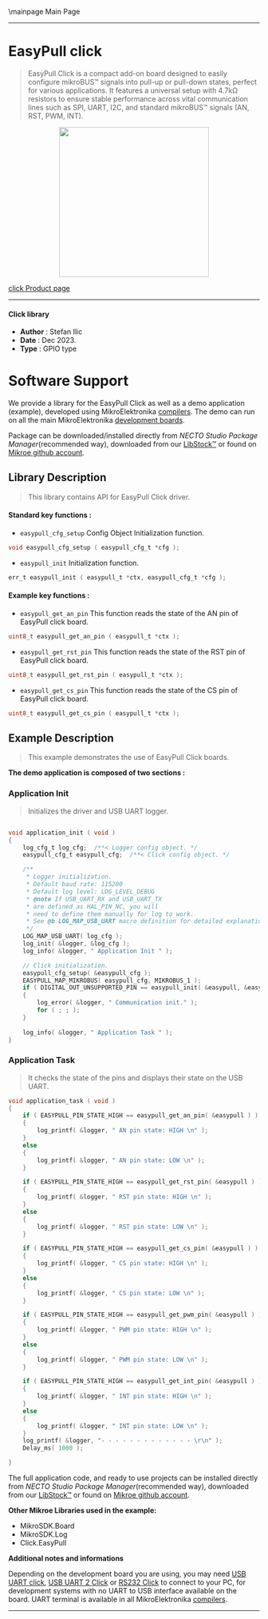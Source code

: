 \mainpage Main Page

---
# EasyPull click

> EasyPull Click is a compact add-on board designed to easily configure mikroBUS™ signals into pull-up or pull-down states, perfect for various applications. It features a universal setup with 4.7kΩ resistors to ensure stable performance across vital communication lines such as SPI, UART, I2C, and standard mikroBUS™ signals (AN, RST, PWM, INT).

<p align="center">
  <img src="https://download.mikroe.com/images/click_for_ide/easypull_click.png" height=300px>
</p>

[click Product page](https://www.mikroe.com/easypull-click)

---


#### Click library

- **Author**        : Stefan Ilic
- **Date**          : Dec 2023.
- **Type**          : GPIO type


# Software Support

We provide a library for the EasyPull Click
as well as a demo application (example), developed using MikroElektronika
[compilers](https://www.mikroe.com/necto-studio).
The demo can run on all the main MikroElektronika [development boards](https://www.mikroe.com/development-boards).

Package can be downloaded/installed directly from *NECTO Studio Package Manager*(recommended way), downloaded from our [LibStock&trade;](https://libstock.mikroe.com) or found on [Mikroe github account](https://github.com/MikroElektronika/mikrosdk_click_v2/tree/master/clicks).

## Library Description

> This library contains API for EasyPull Click driver.

#### Standard key functions :

- `easypull_cfg_setup` Config Object Initialization function.
```c
void easypull_cfg_setup ( easypull_cfg_t *cfg );
```

- `easypull_init` Initialization function.
```c
err_t easypull_init ( easypull_t *ctx, easypull_cfg_t *cfg );
```

#### Example key functions :

- `easypull_get_an_pin` This function reads the state of the AN pin of EasyPull click board.
```c
uint8_t easypull_get_an_pin ( easypull_t *ctx );
```

- `easypull_get_rst_pin` This function reads the state of the RST pin of EasyPull click board.
```c
uint8_t easypull_get_rst_pin ( easypull_t *ctx );
```

- `easypull_get_cs_pin` This function reads the state of the CS pin of EasyPull click board.
```c
uint8_t easypull_get_cs_pin ( easypull_t *ctx );
```

## Example Description

> This example demonstrates the use of EasyPull Click boards.

**The demo application is composed of two sections :**

### Application Init

> Initializes the driver and USB UART logger.

```c

void application_init ( void ) 
{
    log_cfg_t log_cfg;  /**< Logger config object. */
    easypull_cfg_t easypull_cfg;  /**< Click config object. */

    /** 
     * Logger initialization.
     * Default baud rate: 115200
     * Default log level: LOG_LEVEL_DEBUG
     * @note If USB_UART_RX and USB_UART_TX 
     * are defined as HAL_PIN_NC, you will 
     * need to define them manually for log to work. 
     * See @b LOG_MAP_USB_UART macro definition for detailed explanation.
     */
    LOG_MAP_USB_UART( log_cfg );
    log_init( &logger, &log_cfg );
    log_info( &logger, " Application Init " );

    // Click initialization.
    easypull_cfg_setup( &easypull_cfg );
    EASYPULL_MAP_MIKROBUS( easypull_cfg, MIKROBUS_1 );
    if ( DIGITAL_OUT_UNSUPPORTED_PIN == easypull_init( &easypull, &easypull_cfg ) ) 
    {
        log_error( &logger, " Communication init." );
        for ( ; ; );
    }
    
    log_info( &logger, " Application Task " );
}

```

### Application Task

> It checks the state of the pins and displays their state on the USB UART.

```c
void application_task ( void ) 
{
    if ( EASYPULL_PIN_STATE_HIGH == easypull_get_an_pin( &easypull ) )
    {
        log_printf( &logger, " AN pin state: HIGH \n" );
    }
    else
    {
        log_printf( &logger, " AN pin state: LOW \n" );
    }

    if ( EASYPULL_PIN_STATE_HIGH == easypull_get_rst_pin( &easypull ) )
    {
        log_printf( &logger, " RST pin state: HIGH \n" );
    }
    else
    {
        log_printf( &logger, " RST pin state: LOW \n" );
    }

    if ( EASYPULL_PIN_STATE_HIGH == easypull_get_cs_pin( &easypull ) )
    {
        log_printf( &logger, " CS pin state: HIGH \n" );
    }
    else
    {
        log_printf( &logger, " CS pin state: LOW \n" );
    }

    if ( EASYPULL_PIN_STATE_HIGH == easypull_get_pwm_pin( &easypull ) )
    {
        log_printf( &logger, " PWM pin state: HIGH \n" );
    }
    else
    {
        log_printf( &logger, " PWM pin state: LOW \n" );
    }

    if ( EASYPULL_PIN_STATE_HIGH == easypull_get_int_pin( &easypull ) )
    {
        log_printf( &logger, " INT pin state: HIGH \n" );
    }
    else
    {
        log_printf( &logger, " INT pin state: LOW \n" );
    }
    log_printf( &logger, "- - - - - - - - - - - - - \r\n" );
    Delay_ms( 1000 );

}
```

The full application code, and ready to use projects can be installed directly from *NECTO Studio Package Manager*(recommended way), downloaded from our [LibStock&trade;](https://libstock.mikroe.com) or found on [Mikroe github account](https://github.com/MikroElektronika/mikrosdk_click_v2/tree/master/clicks).

**Other Mikroe Libraries used in the example:**

- MikroSDK.Board
- MikroSDK.Log
- Click.EasyPull

**Additional notes and informations**

Depending on the development board you are using, you may need
[USB UART click](https://www.mikroe.com/usb-uart-click),
[USB UART 2 Click](https://www.mikroe.com/usb-uart-2-click) or
[RS232 Click](https://www.mikroe.com/rs232-click) to connect to your PC, for
development systems with no UART to USB interface available on the board. UART
terminal is available in all MikroElektronika
[compilers](https://shop.mikroe.com/compilers).

---

